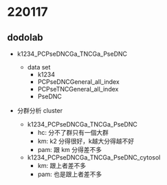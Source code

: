 # 220117

## dodolab

- k1234_PCPseDNCGa_TNCGa_PseDNC
  - data set
    - k1234
    - PCPseDNCGeneral_all_index
    - PCPseTNCGeneral_all_index
    - PseDNC

- 分群分析 cluster
  - k1234_PCPseDNCGa_TNCGa_PseDNC
    - hc: 分不了群只有一個大群
    - km: k2 分得很好，k越大分得越不好
    - pam: 跟 km 分得差不多
  - k1234_PCPseDNCGa_TNCGa_PseDNC_cytosol
    - km: 跟上者差不多
    - pam: 也是跟上者差不多

